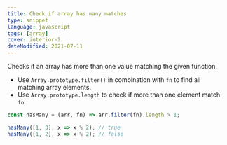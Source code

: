 ```yaml
---
title: Check if array has many matches
type: snippet
language: javascript
tags: [array]
cover: interior-2
dateModified: 2021-07-11
---
```


Checks if an array has more than one value matching the given function.

- Use `Array.prototype.filter()` in combination with `fn` to find all matching array elements.
- Use `Array.prototype.length` to check if more than one element match `fn`.

```js
const hasMany = (arr, fn) => arr.filter(fn).length > 1;

hasMany([1, 3], x => x % 2); // true
hasMany([1, 2], x => x % 2); // false
```
